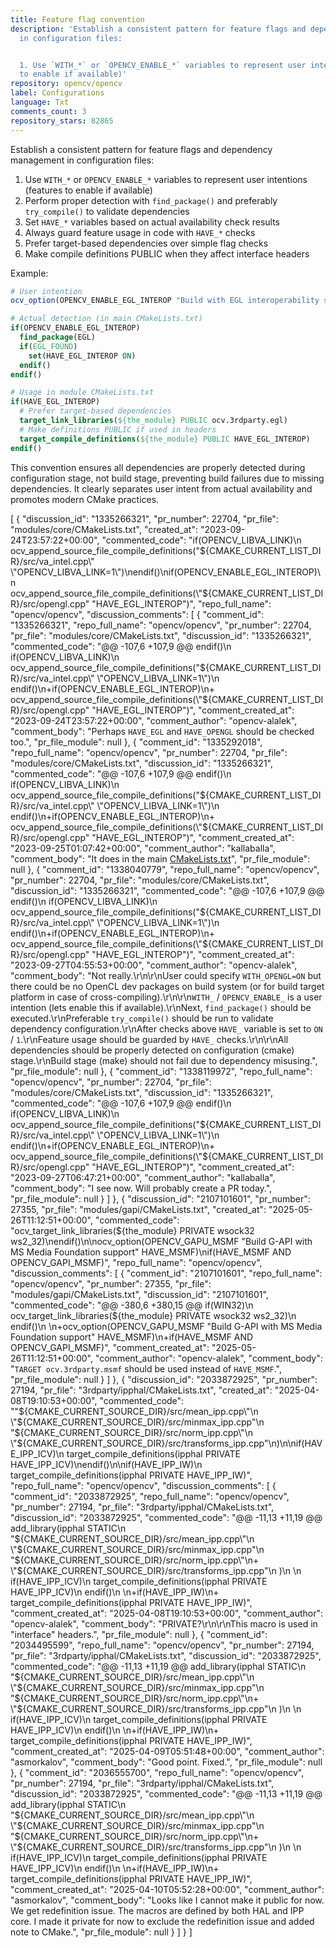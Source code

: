 ```yaml
---
title: Feature flag convention
description: 'Establish a consistent pattern for feature flags and dependency management
  in configuration files:


  1. Use `WITH_*` or `OPENCV_ENABLE_*` variables to represent user intentions (features
  to enable if available)'
repository: opencv/opencv
label: Configurations
language: Txt
comments_count: 3
repository_stars: 82865
---
```


Establish a consistent pattern for feature flags and dependency management in configuration files:

1. Use `WITH_*` or `OPENCV_ENABLE_*` variables to represent user intentions (features to enable if available)
2. Perform proper detection with `find_package()` and preferably `try_compile()` to validate dependencies
3. Set `HAVE_*` variables based on actual availability check results
4. Always guard feature usage in code with `HAVE_*` checks
5. Prefer target-based dependencies over simple flag checks
6. Make compile definitions PUBLIC when they affect interface headers

Example:
```cmake
# User intention
ocv_option(OPENCV_ENABLE_EGL_INTEROP "Build with EGL interoperability support" ON)

# Actual detection (in main CMakeLists.txt)
if(OPENCV_ENABLE_EGL_INTEROP)
  find_package(EGL)
  if(EGL_FOUND)
    set(HAVE_EGL_INTEROP ON)
  endif()
endif()

# Usage in module CMakeLists.txt
if(HAVE_EGL_INTEROP)
  # Prefer target-based dependencies
  target_link_libraries(${the_module} PUBLIC ocv.3rdparty.egl)
  # Make definitions PUBLIC if used in headers
  target_compile_definitions(${the_module} PUBLIC HAVE_EGL_INTEROP)
endif()
```

This convention ensures all dependencies are properly detected during configuration stage, not build stage, preventing build failures due to missing dependencies. It clearly separates user intent from actual availability and promotes modern CMake practices.


[
  {
    "discussion_id": "1335266321",
    "pr_number": 22704,
    "pr_file": "modules/core/CMakeLists.txt",
    "created_at": "2023-09-24T23:57:22+00:00",
    "commented_code": "if(OPENCV_LIBVA_LINK)\n  ocv_append_source_file_compile_definitions(\"${CMAKE_CURRENT_LIST_DIR}/src/va_intel.cpp\" \"OPENCV_LIBVA_LINK=1\")\nendif()\nif(OPENCV_ENABLE_EGL_INTEROP)\n  ocv_append_source_file_compile_definitions(\"${CMAKE_CURRENT_LIST_DIR}/src/opengl.cpp\" \"HAVE_EGL_INTEROP\")",
    "repo_full_name": "opencv/opencv",
    "discussion_comments": [
      {
        "comment_id": "1335266321",
        "repo_full_name": "opencv/opencv",
        "pr_number": 22704,
        "pr_file": "modules/core/CMakeLists.txt",
        "discussion_id": "1335266321",
        "commented_code": "@@ -107,6 +107,9 @@ endif()\n if(OPENCV_LIBVA_LINK)\n   ocv_append_source_file_compile_definitions(\"${CMAKE_CURRENT_LIST_DIR}/src/va_intel.cpp\" \"OPENCV_LIBVA_LINK=1\")\n endif()\n+if(OPENCV_ENABLE_EGL_INTEROP)\n+  ocv_append_source_file_compile_definitions(\"${CMAKE_CURRENT_LIST_DIR}/src/opengl.cpp\" \"HAVE_EGL_INTEROP\")",
        "comment_created_at": "2023-09-24T23:57:22+00:00",
        "comment_author": "opencv-alalek",
        "comment_body": "Perhaps `HAVE_EGL` and `HAVE_OPENGL` should be checked too.",
        "pr_file_module": null
      },
      {
        "comment_id": "1335292018",
        "repo_full_name": "opencv/opencv",
        "pr_number": 22704,
        "pr_file": "modules/core/CMakeLists.txt",
        "discussion_id": "1335266321",
        "commented_code": "@@ -107,6 +107,9 @@ endif()\n if(OPENCV_LIBVA_LINK)\n   ocv_append_source_file_compile_definitions(\"${CMAKE_CURRENT_LIST_DIR}/src/va_intel.cpp\" \"OPENCV_LIBVA_LINK=1\")\n endif()\n+if(OPENCV_ENABLE_EGL_INTEROP)\n+  ocv_append_source_file_compile_definitions(\"${CMAKE_CURRENT_LIST_DIR}/src/opengl.cpp\" \"HAVE_EGL_INTEROP\")",
        "comment_created_at": "2023-09-25T01:07:42+00:00",
        "comment_author": "kallaballa",
        "comment_body": "It does in the main [CMakeLists.txt](https://github.com/opencv/opencv/pull/22704/files/14d9a17c1a5a09efad8bea2c8cb4c8b55552afe1#diff-1e7de1ae2d059d21e1dd75d5812d5a34b0222cef273b7c3a2af62eb747f9d20aR326)",
        "pr_file_module": null
      },
      {
        "comment_id": "1338040779",
        "repo_full_name": "opencv/opencv",
        "pr_number": 22704,
        "pr_file": "modules/core/CMakeLists.txt",
        "discussion_id": "1335266321",
        "commented_code": "@@ -107,6 +107,9 @@ endif()\n if(OPENCV_LIBVA_LINK)\n   ocv_append_source_file_compile_definitions(\"${CMAKE_CURRENT_LIST_DIR}/src/va_intel.cpp\" \"OPENCV_LIBVA_LINK=1\")\n endif()\n+if(OPENCV_ENABLE_EGL_INTEROP)\n+  ocv_append_source_file_compile_definitions(\"${CMAKE_CURRENT_LIST_DIR}/src/opengl.cpp\" \"HAVE_EGL_INTEROP\")",
        "comment_created_at": "2023-09-27T04:55:53+00:00",
        "comment_author": "opencv-alalek",
        "comment_body": "Not really.\r\n\r\nUser could specify `WITH_OPENGL=ON` but there could be no OpenCL dev packages on build system (or for build target platform in case of cross-compiling).\r\n\r\n`WITH_` / `OPENCV_ENABLE_` is a user intention (lets enable this if available).\r\nNext, `find_package()` should be executed.\r\nPreferable `try_compile()` should be run to validate dependency configuration.\r\nAfter checks above `HAVE_` variable is set to `ON` / `1`.\r\nFeature usage should be guarded by `HAVE_` checks.\r\n\r\nAll dependencies should be properly detected on configuration (cmake) stage.\r\nBuild stage (make) should not fail due to dependency misusing.",
        "pr_file_module": null
      },
      {
        "comment_id": "1338119972",
        "repo_full_name": "opencv/opencv",
        "pr_number": 22704,
        "pr_file": "modules/core/CMakeLists.txt",
        "discussion_id": "1335266321",
        "commented_code": "@@ -107,6 +107,9 @@ endif()\n if(OPENCV_LIBVA_LINK)\n   ocv_append_source_file_compile_definitions(\"${CMAKE_CURRENT_LIST_DIR}/src/va_intel.cpp\" \"OPENCV_LIBVA_LINK=1\")\n endif()\n+if(OPENCV_ENABLE_EGL_INTEROP)\n+  ocv_append_source_file_compile_definitions(\"${CMAKE_CURRENT_LIST_DIR}/src/opengl.cpp\" \"HAVE_EGL_INTEROP\")",
        "comment_created_at": "2023-09-27T06:47:21+00:00",
        "comment_author": "kallaballa",
        "comment_body": "I see now. Will probably create a PR today.",
        "pr_file_module": null
      }
    ]
  },
  {
    "discussion_id": "2107101601",
    "pr_number": 27355,
    "pr_file": "modules/gapi/CMakeLists.txt",
    "created_at": "2025-05-26T11:12:51+00:00",
    "commented_code": "ocv_target_link_libraries(${the_module} PRIVATE wsock32 ws2_32)\nendif()\n\nocv_option(OPENCV_GAPU_MSMF \"Build G-API with MS Media Foundation support\" HAVE_MSMF)\nif(HAVE_MSMF AND OPENCV_GAPI_MSMF)",
    "repo_full_name": "opencv/opencv",
    "discussion_comments": [
      {
        "comment_id": "2107101601",
        "repo_full_name": "opencv/opencv",
        "pr_number": 27355,
        "pr_file": "modules/gapi/CMakeLists.txt",
        "discussion_id": "2107101601",
        "commented_code": "@@ -380,6 +380,15 @@ if(WIN32)\n   ocv_target_link_libraries(${the_module} PRIVATE wsock32 ws2_32)\n endif()\n \n+ocv_option(OPENCV_GAPU_MSMF \"Build G-API with MS Media Foundation support\" HAVE_MSMF)\n+if(HAVE_MSMF AND OPENCV_GAPI_MSMF)",
        "comment_created_at": "2025-05-26T11:12:51+00:00",
        "comment_author": "opencv-alalek",
        "comment_body": "`TARGET ocv.3rdparty.msmf` should be used instead of `HAVE_MSMF`.",
        "pr_file_module": null
      }
    ]
  },
  {
    "discussion_id": "2033872925",
    "pr_number": 27194,
    "pr_file": "3rdparty/ipphal/CMakeLists.txt",
    "created_at": "2025-04-08T19:10:53+00:00",
    "commented_code": "\"${CMAKE_CURRENT_SOURCE_DIR}/src/mean_ipp.cpp\"\n    \"${CMAKE_CURRENT_SOURCE_DIR}/src/minmax_ipp.cpp\"\n    \"${CMAKE_CURRENT_SOURCE_DIR}/src/norm_ipp.cpp\"\n    \"${CMAKE_CURRENT_SOURCE_DIR}/src/transforms_ipp.cpp\"\n)\n\nif(HAVE_IPP_ICV)\n  target_compile_definitions(ipphal PRIVATE HAVE_IPP_ICV)\nendif()\n\nif(HAVE_IPP_IW)\n  target_compile_definitions(ipphal PRIVATE HAVE_IPP_IW)",
    "repo_full_name": "opencv/opencv",
    "discussion_comments": [
      {
        "comment_id": "2033872925",
        "repo_full_name": "opencv/opencv",
        "pr_number": 27194,
        "pr_file": "3rdparty/ipphal/CMakeLists.txt",
        "discussion_id": "2033872925",
        "commented_code": "@@ -11,13 +11,19 @@ add_library(ipphal STATIC\n     \"${CMAKE_CURRENT_SOURCE_DIR}/src/mean_ipp.cpp\"\n     \"${CMAKE_CURRENT_SOURCE_DIR}/src/minmax_ipp.cpp\"\n     \"${CMAKE_CURRENT_SOURCE_DIR}/src/norm_ipp.cpp\"\n+    \"${CMAKE_CURRENT_SOURCE_DIR}/src/transforms_ipp.cpp\"\n )\n \n if(HAVE_IPP_ICV)\n   target_compile_definitions(ipphal PRIVATE HAVE_IPP_ICV)\n endif()\n \n+if(HAVE_IPP_IW)\n+  target_compile_definitions(ipphal PRIVATE HAVE_IPP_IW)",
        "comment_created_at": "2025-04-08T19:10:53+00:00",
        "comment_author": "opencv-alalek",
        "comment_body": "PRIVATE?\r\n\r\nThis macro is used in \"interface\" headers.",
        "pr_file_module": null
      },
      {
        "comment_id": "2034495599",
        "repo_full_name": "opencv/opencv",
        "pr_number": 27194,
        "pr_file": "3rdparty/ipphal/CMakeLists.txt",
        "discussion_id": "2033872925",
        "commented_code": "@@ -11,13 +11,19 @@ add_library(ipphal STATIC\n     \"${CMAKE_CURRENT_SOURCE_DIR}/src/mean_ipp.cpp\"\n     \"${CMAKE_CURRENT_SOURCE_DIR}/src/minmax_ipp.cpp\"\n     \"${CMAKE_CURRENT_SOURCE_DIR}/src/norm_ipp.cpp\"\n+    \"${CMAKE_CURRENT_SOURCE_DIR}/src/transforms_ipp.cpp\"\n )\n \n if(HAVE_IPP_ICV)\n   target_compile_definitions(ipphal PRIVATE HAVE_IPP_ICV)\n endif()\n \n+if(HAVE_IPP_IW)\n+  target_compile_definitions(ipphal PRIVATE HAVE_IPP_IW)",
        "comment_created_at": "2025-04-09T05:51:48+00:00",
        "comment_author": "asmorkalov",
        "comment_body": "Good point. Fixed.",
        "pr_file_module": null
      },
      {
        "comment_id": "2036555700",
        "repo_full_name": "opencv/opencv",
        "pr_number": 27194,
        "pr_file": "3rdparty/ipphal/CMakeLists.txt",
        "discussion_id": "2033872925",
        "commented_code": "@@ -11,13 +11,19 @@ add_library(ipphal STATIC\n     \"${CMAKE_CURRENT_SOURCE_DIR}/src/mean_ipp.cpp\"\n     \"${CMAKE_CURRENT_SOURCE_DIR}/src/minmax_ipp.cpp\"\n     \"${CMAKE_CURRENT_SOURCE_DIR}/src/norm_ipp.cpp\"\n+    \"${CMAKE_CURRENT_SOURCE_DIR}/src/transforms_ipp.cpp\"\n )\n \n if(HAVE_IPP_ICV)\n   target_compile_definitions(ipphal PRIVATE HAVE_IPP_ICV)\n endif()\n \n+if(HAVE_IPP_IW)\n+  target_compile_definitions(ipphal PRIVATE HAVE_IPP_IW)",
        "comment_created_at": "2025-04-10T05:52:28+00:00",
        "comment_author": "asmorkalov",
        "comment_body": "Looks like I cannot make it public for now. We get redefinition issue. The macros are defined by both HAL and IPP core. I made it private for now to exclude the redefinition issue and added note to CMake.",
        "pr_file_module": null
      }
    ]
  }
]
